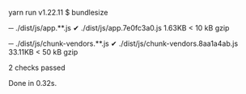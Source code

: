 yarn run v1.22.11
$ bundlesize

─ ./dist/js/app.**.js
  ✔ ./dist/js/app.7e0fc3a0.js              1.63KB < 10 kB gzip  

─ ./dist/js/chunk-vendors.**.js
  ✔ ./dist/js/chunk-vendors.8aa1a4ab.js    33.11KB < 50 kB gzip  

  2 checks passed   

Done in 0.32s.
